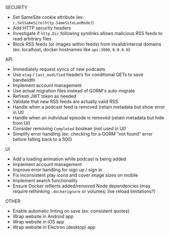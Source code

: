 SECURITY

- Set SameSite cookie attribute (ex: `c.SetSameSite(http.SameSiteLaxMode)`)
- Add HTTP security headers
- Investigate if `http.Dir` following symlinks allows malicious RSS feeds to read arbitrary files
- Block RSS feeds (or images within feeds) from invalid/internal domains (ex: localhost, docker hostnames like `api:3000`, `0.0.0.0`)

API

- Immediately request syncs of new podcasts
- Use `etag` / `last_modified` headers for conditional GETs to save bandwidth
- Implement account management
- Use actual migration files instead of GORM's auto-migrate
- Refresh JWT token as needed
- Validate that new RSS feeds are actually valid RSS
- Handle when a podcast feed is removed (retain metadata but show error in UI)
- Handle when an individual episode is removed (retain metadata but hide from UI)
- Consider removing `Completed` boolean (not used in UI)
- Simplify error handling (ex: checking for a GORM "not found" error before falling back to a 500)

UI

- Add a loading animation while podcast is being added
- Implement account management
- Improve error handling for sign up / sign in
- Fix inconsistent play icons and cover image sizes on mobile
- Implement search functionality
- Ensure Docker reflects added/removed Node dependencies (may require rethinking `.dockerignore` or volumes; live reload limitations?)

OTHER

- Enable automatic linting on save (ex: consistent quotes)
- Wrap website in Android app
- Wrap website in iOS app
- Wrap website in Electron (desktop) app
